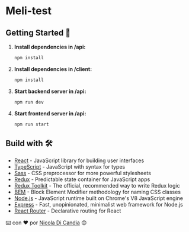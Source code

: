 # Meli-test

## Getting Started 🚀

1. **Install dependencies in /api:**
   ```bash
   npm install
   ```
2. **Install dependencies in /client:**

   ```bash
   npm install
   ```

3. **Start backend server in /api:**
   ```bash
   npm run dev
   ```
4. **Start frontend server in /api:**
   ```bash
   npm run start
   ```

## Build with 🛠️

- [React](https://reactjs.org/) - JavaScript library for building user interfaces
- [TypeScript](https://www.typescriptlang.org/) - JavaScript with syntax for types
- [Sass](https://sass-lang.com/) - CSS preprocessor for more powerful stylesheets
- [Redux](https://redux.js.org/) - Predictable state container for JavaScript apps
- [Redux Toolkit](https://redux-toolkit.js.org/) - The official, recommended way to write Redux logic
- [BEM](https://getbem.com/) - Block Element Modifier methodology for naming CSS classes
- [Node.js](https://nodejs.org/) - JavaScript runtime built on Chrome's V8 JavaScript engine
- [Express](https://expressjs.com/) - Fast, unopinionated, minimalist web framework for Node.js
- [React Router](https://reactrouter.com/) - Declarative routing for React

⌨️ con ❤️ por [Nicola Di Candia](https://github.com/iamalexandro) 😊
